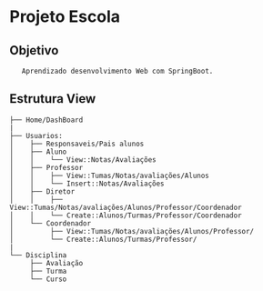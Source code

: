 # Projeto Escola

## Objetivo

       Aprendizado desenvolvimento Web com SpringBoot.

## Estrutura View

    ├── Home/DashBoard
    |
    ├── Usuarios:
    │    ├── Responsaveis/Pais alunos
    │    ├── Aluno
    │    │    └── View::Notas/Avaliações
    │    ├── Professor
    │    │    ├── View::Tumas/Notas/avaliações/Alunos
    │    │    └── Insert::Notas/Avaliações
    │    ├── Diretor
    │    │    ├── View::Tumas/Notas/avaliações/Alunos/Professor/Coordenador
    │    │    └── Create::Alunos/Turmas/Professor/Coordenador
    │    └── Coordenador
    │         ├── View::Tumas/Notas/avaliações/Alunos/Professor/
    │         └── Create::Alunos/Turmas/Professor/
    |
    └── Disciplina
         ├── Avaliação
         ├── Turma
         └── Curso
